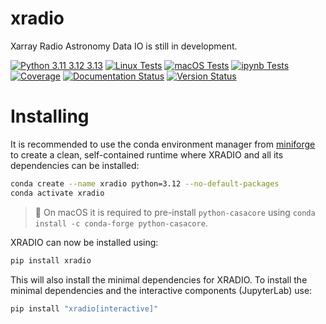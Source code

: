 # xradio
Xarray Radio Astronomy Data IO is still in development.

[![Python 3.11 3.12 3.13](https://img.shields.io/badge/python-3.11%20%7C%203.12%20%7C%203.13-blue)](https://www.python.org/downloads/release/python-3130/)
[![Linux Tests](https://github.com/casangi/xradio/actions/workflows/python-testing-linux.yml/badge.svg?branch=main)](https://github.com/casangi/xradio/actions/workflows/python-testing-linux.yml?query=branch%3Amain)
[![macOS Tests](https://github.com/casangi/xradio/actions/workflows/python-testing-macos.yml/badge.svg?branch=main)](https://github.com/casangi/xradio/actions/workflows/python-testing-macos.yml?query=branch%3Amain)
[![ipynb Tests](https://github.com/casangi/xradio/actions/workflows/run-ipynb.yml/badge.svg?branch=main)](https://github.com/casangi/xradio/actions/workflows/run-ipynb.yml?query=branch%3Amain)
[![Coverage](https://codecov.io/gh/casangi/xradio/branch/main/graph/badge.svg)](https://codecov.io/gh/casangi/xradio/branch/main/xradio)
[![Documentation Status](https://readthedocs.org/projects/xradio/badge/?version=latest)](https://xradio.readthedocs.io)
[![Version Status](https://img.shields.io/pypi/v/xradio.svg)](https://pypi.python.org/pypi/xradio/)

# Installing
It is recommended to use the conda environment manager from [miniforge](https://github.com/conda-forge/miniforge) to create a clean, self-contained runtime where XRADIO and all its dependencies can be installed:
```sh
conda create --name xradio python=3.12 --no-default-packages
conda activate xradio
```
> 📝 On macOS it is required to pre-install `python-casacore` using `conda install -c conda-forge python-casacore`.

XRADIO can now be installed using:
```sh
pip install xradio
```
This will also install the minimal dependencies for XRADIO. To install the minimal dependencies and the interactive components (JupyterLab) use:
```sh
pip install "xradio[interactive]"
```
